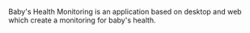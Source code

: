 Baby's Health Monitoring is an application based on desktop and web which create a monitoring for baby's health.
